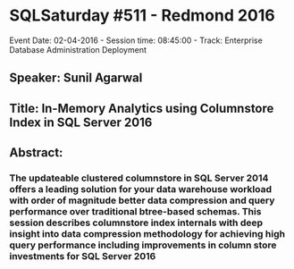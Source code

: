 # SQLSaturday #511 - Redmond 2016
Event Date: 02-04-2016 - Session time: 08:45:00 - Track: Enterprise Database Administration  Deployment
## Speaker: Sunil Agarwal
## Title: In-Memory Analytics using Columnstore Index in SQL Server 2016
## Abstract:
### The updateable clustered columnstore in SQL Server 2014 offers a leading solution for your data warehouse workload with order of magnitude better data compression and query performance over traditional btree-based schemas. This session describes columnstore index internals with deep insight into data compression methodology for achieving high query performance including improvements in column store investments for SQL Server 2016
